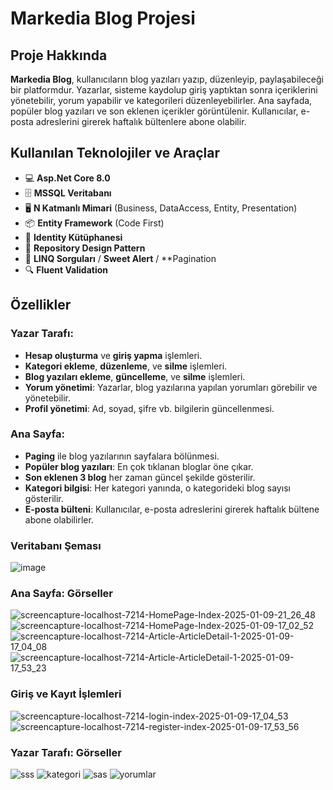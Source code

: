 # Markedia Blog Projesi

## Proje Hakkında
**Markedia Blog**, kullanıcıların blog yazıları yazıp, düzenleyip, paylaşabileceği bir platformdur. Yazarlar, sisteme kaydolup giriş yaptıktan sonra içeriklerini yönetebilir, yorum yapabilir ve kategorileri düzenleyebilirler. Ana sayfada, popüler blog yazıları ve son eklenen içerikler görüntülenir. Kullanıcılar, e-posta adreslerini girerek haftalık bültenlere abone olabilir.

## Kullanılan Teknolojiler ve Araçlar

- 💻 **Asp.Net Core 8.0**
- 🗄️ **MSSQL Veritabanı**
- 🖥️ **N Katmanlı Mimari** (Business, DataAccess, Entity, Presentation)
- 📦 **Entity Framework** (Code First)
- 🔑 **Identity Kütüphanesi**
- 🍁 **Repository Design Pattern**
- 🎀 **LINQ Sorguları** / **Sweet Alert** / **Pagination
- 🔍 **Fluent Validation**

## Özellikler

### Yazar Tarafı:
- **Hesap oluşturma** ve **giriş yapma** işlemleri.
- **Kategori ekleme**, **düzenleme**, ve **silme** işlemleri.
- **Blog yazıları ekleme**, **güncelleme**, ve **silme** işlemleri.
- **Yorum yönetimi**: Yazarlar, blog yazılarına yapılan yorumları görebilir ve yönetebilir.
- **Profil yönetimi**: Ad, soyad, şifre vb. bilgilerin güncellenmesi.

### Ana Sayfa:
- **Paging** ile blog yazılarının sayfalara bölünmesi.
- **Popüler blog yazıları**: En çok tıklanan bloglar öne çıkar.
- **Son eklenen 3 blog** her zaman güncel şekilde gösterilir.
- **Kategori bilgisi**: Her kategori yanında, o kategorideki blog sayısı gösterilir.
- **E-posta bülteni**: Kullanıcılar, e-posta adreslerini girerek haftalık bültene abone olabilirler.

### Veritabanı Şeması
![image](https://github.com/user-attachments/assets/f1b5059d-e2fe-4e77-a173-acaa2358d89a)

### Ana Sayfa: Görseller
![screencapture-localhost-7214-HomePage-Index-2025-01-09-21_26_48](https://github.com/user-attachments/assets/4c625a67-a6c5-4ce0-923f-2647026625fe)
![screencapture-localhost-7214-HomePage-Index-2025-01-09-17_02_52](https://github.com/user-attachments/assets/18bdf410-87f0-4a6d-af46-e8dd45af6627)
![screencapture-localhost-7214-Article-ArticleDetail-1-2025-01-09-17_04_08](https://github.com/user-attachments/assets/e3ab9be9-e608-4f45-8e52-4ff30dfe53b5)
![screencapture-localhost-7214-Article-ArticleDetail-1-2025-01-09-17_53_23](https://github.com/user-attachments/assets/8dd78ec4-8bb0-46f5-b4ba-cab14ed61367)

### Giriş ve Kayıt İşlemleri
![screencapture-localhost-7214-login-index-2025-01-09-17_04_53](https://github.com/user-attachments/assets/65d6a5e6-495b-4e68-bc3f-6cbdba2f40e7)
![screencapture-localhost-7214-register-index-2025-01-09-17_53_56](https://github.com/user-attachments/assets/bb1ce34c-d54d-447b-9ba5-dfcb2505b4d3)

### Yazar Tarafı: Görseller
![sss](https://github.com/user-attachments/assets/b4f65475-84e6-419d-810e-c82c8f81219f)
![kategori](https://github.com/user-attachments/assets/a365dae8-d2db-495a-ba0f-c00effa27988)
![sas](https://github.com/user-attachments/assets/2997e008-7535-4dfa-9b18-8fa2a5541e2a)
![yorumlar](https://github.com/user-attachments/assets/0966f504-271b-4b28-a38b-6a1f282376b6)


